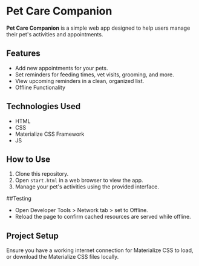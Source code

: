 # Pet Care Companion

**Pet Care Companion** is a simple web app designed to help users manage their pet's activities and appointments.

## Features
- Add new appointments for your pets.
- Set reminders for feeding times, vet visits, grooming, and more.
- View upcoming reminders in a clean, organized list.
- Offline Functionality

## Technologies Used
- HTML
- CSS
- Materialize CSS Framework
- JS

## How to Use
1. Clone this repository.
2. Open `start.html` in a web browser to view the app.
3. Manage your pet's activities using the provided interface.

##Testing
- Open Developer Tools > Network tab > set to Offline.
- Reload the page to confirm cached resources are served while offline.

## Project Setup
Ensure you have a working internet connection for Materialize CSS to load, or download the Materialize CSS files locally.
